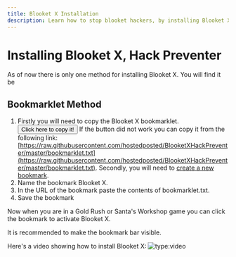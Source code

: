 ```yaml
---
title: Blooket X Installation
description: Learn how to stop blooket hackers, by installing Blooket X.
---
```


# Installing Blooket X, Hack Preventer

As of now there is only one method for installing Blooket X. You will find it be

<script async src="https://pagead2.googlesyndication.com/pagead/js/adsbygoogle.js?client=ca-pub-8981394123170949"
     crossorigin="anonymous"></script>
<!-- Ad Unit 1 -->
<ins class="adsbygoogle"
     style="display:block"
     data-ad-client="ca-pub-8981394123170949"
     data-ad-slot="1878857878"
     data-ad-format="auto"
     data-full-width-responsive="true"></ins>
<script>
     (adsbygoogle = window.adsbygoogle || []).push({});
</script>

## Bookmarklet Method

1. Firstly you will need to copy the Blooket X bookmarklet.
   <button class="md-button md-button--primary small-button long-transition" id="copy-button">Click here to copy it!</button>
   If the button did not work you can copy it from the following link: [https://raw.githubusercontent.com/hostedposted/BlooketXHackPreventer/master/bookmarklet.txt](https://raw.githubusercontent.com/hostedposted/BlooketXHackPreventer/master/bookmarklet.txt). Secondly, you will need to [create a new bookmark](creating-bookmarks.md).
3. Name the bookmark Blooket X.
4. In the URL of the bookmark paste the contents of bookmarklet.txt.
5. Save the bookmark

Now when you are in a Gold Rush or Santa's Workshop game you can click the bookmark to activate Blooket X.

It is recommended to make the bookmark bar visible.

Here's a video showing how to install Blooket X:
![type:video](https://www.youtube.com/embed/YDwFWnKmUQY)

<!-- Ad Unit 1 -->
<ins class="adsbygoogle"
     style="display:block"
     data-ad-client="ca-pub-8981394123170949"
     data-ad-slot="1878857878"
     data-ad-format="auto"
     data-full-width-responsive="true"></ins>
<script>
     (adsbygoogle = window.adsbygoogle || []).push({});
</script>
